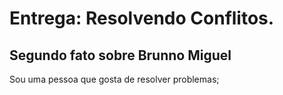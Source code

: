 # Entrega: Resolvendo Conflitos.

## Segundo fato sobre Brunno Miguel

Sou uma pessoa que gosta de resolver problemas;